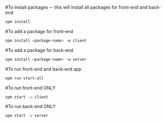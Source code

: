 
#To install packages -- this will install all packages for front-end and back-end
```sh
npm install
```

#To add a package for front-end
```sh
npm install <package-name> -w client
```

#To add a package for back-end
```sh
npm install <package-name> -w server
```

#To run front-end and back-end app
```sh
npm run start-all
```

#To run front-end ONLY
```sh
npm start -w client
```

#To run back-end ONLY
```sh
npm start -w server
```